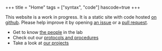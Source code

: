 +++
title = "Home"
tags = ["syntax", "code"]
hascode=true
+++

This website is a work in progress.
It is a static site with code hosted [on github](https://github.com/bonhamlab/bonhamlab.github.io).
Please help improve it by opening [an issue](https://github.com/bonhamlab/bonhamlab.github.io/issues) 
or a [pull request](https://github.com/bonhamlab/bonhamlab.github.io/pulls).

- Get to know [the people](/people/) in the lab
- Check out our [protocols and procedures](/protocols/)
- Take a look at [our projects](/projects)
